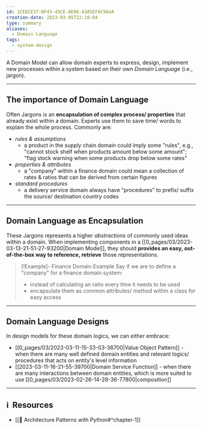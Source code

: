 ```yaml
---
id: 1CE6CE37-BF43-43CE-AE06-A3A5EFAC964A
creation-date: 2023-03-05T22:18:04
type: summary
aliases:
  - Domain Language
tags:
  - system-design
---
```


A Domain Model can allow domain experts to express, design, implement new processes within a system based on their own *Domain Language* (i.e., jargon). 

---
## The importance of Domain Language

Often Jargons is an **encapsulation of complex process/ properties** that already exist within a domain. Experts use them to save time/ words to explain the whole process. Commonly are: 
- *rules & assumptions* 
	- a product in the supply chain domain could imply some "rules", e.g., "cannot stock shelf when products amount below some amount"; "flag stock warning when some products drop below some rates"
- *properties & attributes* 
	- a "company" within a finance domain could mean a collection of rates & ratios that can be derived from certain figures
- *standard procedures* 
	- a delivery service domain always have "procedures" to prefix/ suffix the source/ destination country codes

---
## Domain Language as Encapsulation

These Jargons represents a higher *abstractions* of commonly used ideas within a domain. When implementing components in a [[0_pages/03/2023-03-13-21-51-27-93200|Domain Model]], they should **provides an easy, out-of-the-box way to reference, retrieve** those representations. 


> [!Example]- Finance Domain Example
> Say if we are to define a "company" for a finance domain system: 
> - instead of calculating an ratio every time it needs to be used
> - encapsulate them as common attributes/ method within a class for easy access

---
## Domain Language Designs 

In design models for these domain logics, we can either embrace: 
- [[0_pages/03/2023-03-11-15-33-03-38700|Value Object Pattern]] - when there are many well defined domain entities and relevant logics/ procedures that acts on entity's level information
- [[2023-03-11-16-21-55-39700|Domain Service Function]] - when there are many interactions between domain entities, which is more suited to use [[0_pages/03/2023-02-26-14-28-36-77800|composition]]


---
## ℹ️  Resources
- [[📕 Architecture Patterns with Python#^chapter-1]]